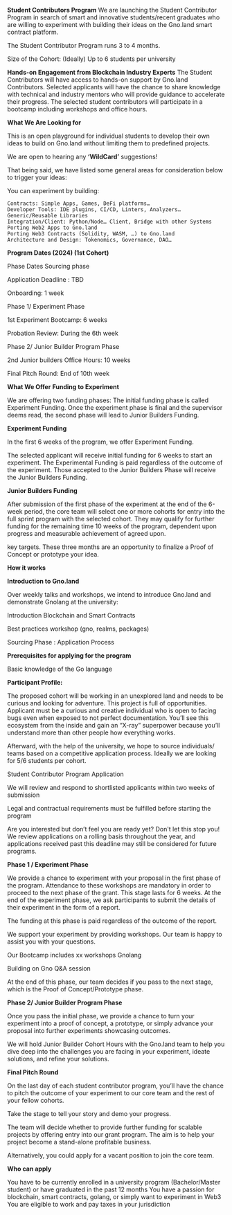 **Student Contributors Program**
We are launching the Student Contributor Program in search of smart and innovative students/recent graduates who are willing to experiment with building their ideas on the Gno.land smart contract platform.

The Student Contributor Program runs 3 to 4 months.

Size of the Cohort: (Ideally) Up to 6 students per university

**Hands-on Engagement from Blockchain Industry Experts**
The Student Contributors will have access to hands-on support by Gno.land Contributors. Selected applicants will have the chance to share knowledge with technical and industry mentors who will provide guidance to accelerate their progress. The selected student contributors will participate in a bootcamp including workshops and office hours.

**What We Are Looking for**

This is an open playground for individual students to develop their own ideas to build on Gno.land without limiting them to predefined projects.

We are open to hearing any **‘WildCardʼ** suggestions!

That being said, we have listed some general areas for consideration below to trigger your ideas:

You can experiment by building:


	Contracts: Simple Apps, Games, DeFi platforms…
	Developer Tools: IDE plugins, CI/CD, Linters, Analyzers… 	Generic/Reusable Libraries
	Integration/Client: Python/Node… Client, Bridge with other Systems 	Porting Web2 Apps to Gno.land
	Porting Web3 Contracts (Solidity, WASM, …) to Gno.land
	Architecture and Design: Tokenomics, Governance, DAO…


**Program Dates (2024) (1st Cohort)**

Phase
Dates
Sourcing phase


Application Deadline : TBD

Onboarding: 1 week

Phase 1/ Experiment Phase

1st Experiment Bootcamp: 6 weeks

Probation Review: During the 6th week

Phase 2/ Junior Builder Program Phase

2nd Junior builders Office Hours: 10 weeks

Final Pitch Round: End of 10th week

**What We Offer**
**Funding to Experiment**

We are offering two funding phases: The initial funding phase is called Experiment Funding. Once the experiment phase is final and the supervisor deems read, the second phase will lead to Junior Builders Funding.


****Experiment Funding****

In the first 6 weeks of the program, we offer Experiment Funding.

The selected applicant will receive initial funding for 6 weeks to start an experiment. The Experimental Funding is paid regardless of the outcome of the experiment.
Those accepted to the Junior Builders Phase will receive the Junior Builders Funding.

**Junior Builders Funding**

After submission of the first phase of the experiment at the end of the 6-week period, the core team will select one or more cohorts for entry into the full sprint program with the selected cohort. They may qualify for further funding for the remaining time 10 weeks of the program, dependent upon progress and measurable achievement of agreed upon.

key targets. These three months are an opportunity to finalize a Proof of Concept
or prototype your idea.

**How it works**

**Introduction to Gno.land**

Over weekly talks and workshops, we intend to introduce Gno.land and demonstrate Gnolang at the university:
	
 Introduction Blockchain and Smart Contracts
	
 Best practices workshop (gno, realms, packages)

Sourcing Phase : Application Process


**Prerequisites for applying for the program**	

Basic knowledge of the Go language

**Participant Profile:**

The proposed cohort will be working in an unexplored land and needs to be curious and looking for adventure. This project is full of opportunities. Applicant must be a curious and creative individual who is open to facing bugs even when exposed to not perfect documentation. Youʼll see this ecosystem from the inside and gain an “X-rayˮ superpower because youʼll understand more than other people how everything works.

Afterward, with the help of the university, we hope to source individuals/ teams based on a competitive application process. Ideally we are looking for 5/6 students per cohort.

Student Contributor Program Application

We will review and respond to shortlisted applicants within two weeks of submission

Legal and contractual requirements must be fulfilled before starting the program

Are you interested but donʼt feel you are ready yet? Don't let this stop you! We review applications on a rolling basis throughout the year, and applications received past this deadline may still be considered for future programs.

**Phase 1 / Experiment Phase**

We provide a chance to experiment with your proposal in the first phase of the program. Attendance to these workshops are mandatory in order to proceed to the next phase of the grant. This stage lasts for 6 weeks. At the end of the experiment phase, we ask participants to submit the details of their experiment in the form of a report.

The funding at this phase is paid regardless of the outcome of the report.

We support your experiment by providing workshops. Our team is happy to assist you with your questions.

Our Bootcamp includes xx workshops  Gnolang

Building on Gno  Q&A session

At the end of this phase, our team decides if you pass to the next stage, which is the Proof of Concept/Prototype phase.

**Phase 2/ Junior Builder Program Phase**

Once you pass the initial phase, we provide a chance to turn your experiment into a proof of concept, a prototype, or simply advance your proposal into further experiments showcasing outcomes.

We will hold Junior Builder Cohort Hours with the Gno.land team to help you dive deep into the challenges you are facing in your experiment, ideate solutions, and refine your solutions.

**Final Pitch Round**

On the last day of each student contributor program, youʼll have the chance to pitch the outcome of your experiment to our core team and the rest of your fellow cohorts.

Take the stage to tell your story and demo your progress.

The team will decide whether to provide further funding for scalable projects by offering entry into our grant program. The aim is to help your project become a stand-alone profitable business.

Alternatively, you could apply for a vacant position to join the core team.

**Who can apply**

You have to be currently enrolled in a university program (Bachelor/Master student) or have graduated in the past 12 months
You have a passion for blockchain, smart contracts, golang, or simply want to experiment in Web3
You are eligible to work and pay taxes in your jurisdiction

